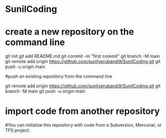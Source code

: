 # SunilCoding

# create a new repository on the command line
git init
git add README.md
git commit -m "first commit"
git branch -M main
git remote add origin https://github.com/sunilyerubandi9/SunilCoding.git
git push -u origin main

#push an existing repository from the command line

git remote add origin https://github.com/sunilyerubandi9/SunilCoding.git
git branch -M main
git push -u origin main

# import code from another repository
#You can initialize this repository with code from a Subversion, Mercurial, or TFS project.
